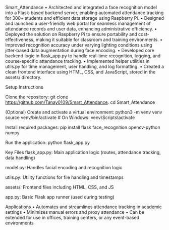 Smart_Attendance
• Architected and integrated a face recognition model into a Flask-based backend server, enabling automated attendance tracking for 300+ students and efficient data storage using Raspberry Pi.
• Designed and launched a user-friendly web portal for seamless management of attendance records and user data, enhancing administrative efficiency.
• Deployed the solution on Raspberry Pi to ensure portability and cost-effectiveness, making it suitable for classroom and training environments.
• Improved recognition accuracy under varying lighting conditions using jitter-based data augmentation during face encoding.
• Developed core backend logic in flask_app.py to handle real-time recognition, logging, and course-specific attendance tracking.
• Implemented helper utilities in utils.py for time management, user handling, and log formatting.
• Created a clean frontend interface using HTML, CSS, and JavaScript, stored in the assets/ directory.

Setup Instructions

Clone the repository:
git clone https://github.com/Tanay0109/Smart_Attendance.
cd Smart_Attendance


(Optional) Create and activate a virtual environment:
python3 -m venv venv
source venv/bin/activate  # On Windows: venv\Scripts\activate

Install required packages:
pip install flask face_recognition opencv-python numpy

Run the application:
python flask_app.py

Key Files
flask_app.py: Main application logic (routes, attendance tracking, data handling)

model.py: Handles facial encoding and recognition logic

utils.py: Utility functions for file handling and timestamps

assets/: Frontend files including HTML, CSS, and JS

app.py: Basic Flask app runner (used during testing)

Applications
• Automates and streamlines attendance tracking in academic settings
• Minimizes manual errors and proxy attendance
• Can be extended for use in offices, training centers, or any event-based environments
